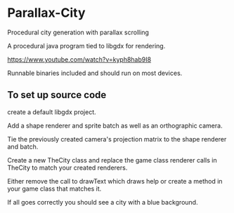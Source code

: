 # Parallax-City
Procedural city generation with parallax scrolling 

A procedural java program tied to libgdx for rendering.

https://www.youtube.com/watch?v=kyph8hab9I8

Runnable binaries included and should run on most devices.

## To set up source code 

create a default libgdx project. 

Add a shape renderer and sprite batch as well as an orthographic camera.

Tie the previously created camera's projection matrix to the shape renderer and batch.

Create a new TheCity class and replace the game class renderer calls in TheCity to match your created renderers.

Either remove the call to drawText which draws help or create a method in your game class that matches it.

If all goes correctly you should see a city with a blue background.
